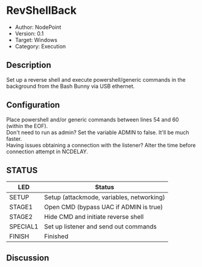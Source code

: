 # RevShellBack

- Author: NodePoint
- Version: 0.1
- Target: Windows
- Category: Execution

## Description

Set up a reverse shell and execute powershell/generic commands in the background from the Bash Bunny via USB ethernet.

## Configuration

Place powershell and/or generic commands between lines 54 and 60 (within the EOF).
<br>
Don't need to run as admin? Set the variable ADMIN to false. It'll be much faster.
<br>
Having issues obtaining a connection with the listener? Alter the time before connection attempt in NCDELAY.

## STATUS

| LED      | Status                                    |
| -------- | ----------------------------------------- |
| SETUP    | Setup (attackmode, variables, networking) |
| STAGE1   | Open CMD (bypass UAC if ADMIN is true)    |
| STAGE2   | Hide CMD and initiate reverse shell       |
| SPECIAL1 | Set up listener and send out commands     |
| FINISH   | Finished                                  |

## Discussion



